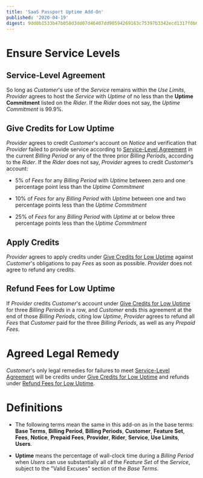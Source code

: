 ```yaml
---
title: 'SaaS Passport Uptime Add-On'
published: '2020-04-19'
digest: 9dd0b1533b47b058d3dd07d46407dd90594269163c75397b3342ecd1317f0b6d
---
```


# Ensure Service Levels

## Service-Level Agreement

So long as _Customer_'s use of the _Service_ remains within the _Use Limits_, _Provider_ agrees to host the _Service_ with _Uptime_ of no less than the **Uptime Commitment** listed on the _Rider_. If the _Rider_ does not say, the _Uptime Commitment_ is 99.9%.

## Give Credits for Low Uptime

_Provider_ agrees to credit _Customer_'s account on _Notice_ and verification that _Provider_ failed to provide service according to [Service-Level Agreement](#service-level-agrfeement) in the current _Billing Period_ or any of the three prior _Billing Periods_, according to the _Rider_. If the _Rider_ does not say, _Provider_ agrees to credit _Customer_'s account:

- 5% of _Fees_ for any _Billing Period_ with _Uptime_ between zero and one percentage point less than the _Uptime Commitment_

- 10% of _Fees_ for any _Billing Period_ with _Uptime_ between one and two percentage points less than the _Uptime Commitment_

- 25% of _Fees_ for any _Billing Period_ with _Uptime_ at or below three percentage points less than the _Uptime Commitment_

## Apply Credits

_Provider_ agrees to apply credits under [Give Credits for Low Uptime](#give-credits-for-law-uptime) against _Customer_'s obligations to pay _Fees_ as soon as possible. _Provider_ does not agree to refund any credits.

## Refund Fees for Low Uptime

If _Provider_ credits _Customer_'s account under [Give Credits for Low Uptime](#give-credits-for-law-uptime) for three _Billing Periods_ in a row, and _Customer_ ends this agreement at the end of those _Billing Periods_, citing low _Uptime_, _Provider_ agrees to refund all _Fees_ that _Customer_ paid for the three _Billing Periods_, as well as any _Prepaid Fees_.

# Agreed Legal Remedy

_Customer_'s only legal remedies for failures to meet [Service-Level Agreement](#service-level-agreement) will be credits under [Give Credits for Low Uptime](#give-credits-for-low-uptime) and refunds under [Refund Fees for Low Uptime](#refund-fees-for-low-uptime).

# Definitions

- The following terms mean the same in this add-on as in the base terms: **Base Terms**, **Billing Period**, **Billing Periods**, **Customer**, **Feature Set**, **Fees**, **Notice**, **Prepaid Fees**, **Provider**, **Rider**, **Service**, **Use Limits**, **Users**.

- **Uptime** means the percentage of wall-clock time during a _Billing Period_ when _Users_ can use substantially all of the _Feature Set_ of the _Service_, subject to the "Valid Excuses" section of the _Base Terms_.
